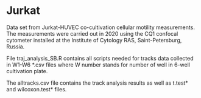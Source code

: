 # Jurkat
Data set from Jurkat-HUVEC co-cultivation cellular motility measurements.
The measurements were carried out in 2020 using the CQ1 confocal cytometer installed at the Institute of Cytology RAS, Saint-Petersburg, Russia.

File traj_analysis_SB.R contains all scripts needed for tracks data collected in W1-W6 *.csv files where W number stands for number of well in 6-well cultivation plate.

The alltracks.csv file contains the track analysis results as well as t.test* and wilcoxon.test* files.
